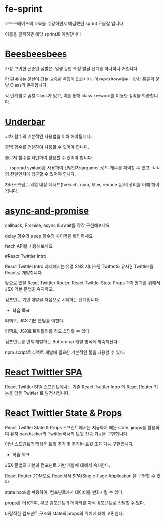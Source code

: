 # fe-sprint
코드스테이츠의 교육을 수강하면서 해결했던 sprint 모음집 입니다

이름을 클릭하면 해당 sprint로 이동합니다

# [Beesbeesbees](https://github.com/LeeJoongWon/fe-sprint/tree/master/fe-sprint-beesbeesbees)
가장 고귀한 곤충인 꿀벌은, 일생 동안 특정 발달 단계를 하나하나 거칩니다.

각 단계에는 꿀벌이 갖는 고유한 특징이 있습니다. 이 repository에는 다양한 종류의 꿀벌 Class가 존재합니다. 

각 단계별로 꿀벌 Class가 있고, 이를 통해 class keyword를 이용한 상속을 학습합니다.

# [Underbar](https://github.com/LeeJoongWon/fe-sprint/tree/master/fe-sprint-underbar)
고차 함수의 기본적인 사용법을 이해 해야됩니다.

콜백 함수를 전달하여 사용할 수 있어야 합니다.

클로저 함수를 리턴하여 활용할 수 있어야 합니다.

... (spread syntax)를 사용하여 전달인자(arguments)의 개수를 파악할 수 있고, 각각의 전달인자에 접근할 수 있어야 합니다.

자바스크립트 배열 내장 메서드(forEach, map, filter, reduce 등)의 원리를 이해 해야됩니다.

# [async-and-promise](https://github.com/LeeJoongWon/fe-sprint/tree/master/fe-sprint-async-and-promise)

callback, Promise, async & await를 각각 구현해보세요

delay 함수와 sleep 함수의 차이점을 확인하세요

fetch API를 사용해보세요

#React Twittler Intro

React Twittler Intro 과제에서는 유명 SNS 서비스인 Twitter와 유사한 Twittler를 React로 개발합니다. 

앞으로 있을 React Twittler Router, React Twittler State Props 과제 통과를 위해서 JSX 기본 문법을 숙지하고, 

컴포넌트 기반 개발을 처음으로 시작하는 단계입니다.

* 학습 목표

리액트, JSX 기본 문법을 익힌다.

리액트, JSX로 트위틀러를 하드 코딩할 수 있다.

컴포넌트를 먼저 개발하는 Bottom-up 개발 방식에 익숙해진다.

npm script로 리액트 개발에 필요한 기본적인 툴을 사용할 수 있다.

# [React Twittler SPA](https://github.com/LeeJoongWon/fe-sprint/tree/master/fe-sprint-react-twittler-spa)

React Twittler SPA 스프린트에서는 기존 React Twittler Intro 에 React Router 기능을 담은 Twittler 로 발전시킵니다.

# [React Twittler State & Props](https://github.com/LeeJoongWon/fe-sprint/tree/master/fe-sprint-react-twittler-state-props)

React Twittler State & Props 스프린트에서는 지금까지 배운 state, props를 활용하여 유저 parkhacker의 Twittler에서의 트윗 전송 기능을 구현합니다. 

이번 스프린트의 핵심은 트윗 추가 및 추가된 트윗 조회 기능 구현입니다.

* 학습 목표

JSX 문법의 기본과 컴포넌트 기반 개발에 대해서 숙지한다.

React Router DOM으로 React에서 SPA(Single-Page Application)을 구현할 수 있다.

state hook을 이용하여, 컴포넌트에서 데이터를 변화시킬 수 있다.

props를 이용하여, 부모 컴포넌트의 데이터를 자식 컴포넌트로 전달할 수 있다.

바람직한 컴포넌트 구조와 state와 props의 위치에 대해 고민한다.



